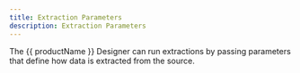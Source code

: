 ```yaml
---
title: Extraction Parameters
description: Extraction Parameters
---
```



The {{ productName }} Designer can run extractions by passing parameters that define how data is extracted from the source.

